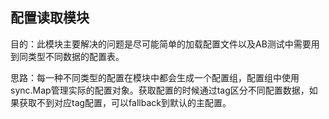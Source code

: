 ## 配置读取模块

目的：此模块主要解决的问题是尽可能简单的加载配置文件以及AB测试中需要用到同类型不同数据的配置表。

思路：每一种不同类型的配置在模块中都会生成一个配置组，配置组中使用sync.Map管理实际的配置对象。获取配置的时候通过tag区分不同配置数据，如果获取不到对应tag配置，可以fallback到默认的主配置。